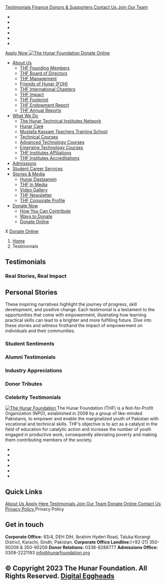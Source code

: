 [ Testimonials ](https://hunarfoundation.org/testimonials/</testimonials/>)
[ Finance ](https://hunarfoundation.org/testimonials/</finance/>)
[ Donors & Supporters ](https://hunarfoundation.org/testimonials/</donors-and-supporters/>)
[ Contact Us ](https://hunarfoundation.org/testimonials/</contact-us/>)
[ Join Our Team ](https://hunarfoundation.org/testimonials/</join-our-team/>)
  * [ ](https://hunarfoundation.org/testimonials/<https:/www.facebook.com/THFPakistan/>)
  * [ ](https://hunarfoundation.org/testimonials/<https:/www.instagram.com/thehunarfoundation/>)
  * [ ](https://hunarfoundation.org/testimonials/<https:/www.linkedin.com/company/the-hunar-foundation-thf-/>)
  * [ ](https://hunarfoundation.org/testimonials/<https:/twitter.com/THFHunar>)
  * [ ](https://hunarfoundation.org/testimonials/<https:/www.tiktok.com/@thehunarfoundation?_t=8edbSHDc97y&_r=1>)
  * [ ](https://hunarfoundation.org/testimonials/<https:/www.youtube.com/c/TheHunarFoundationTHF>)


[ Apply Now ](https://hunarfoundation.org/testimonials/<https:/docs.google.com/forms/d/e/1FAIpQLScI-WyhUZ2lZaoOHCtRIcRShkeC1ulelv_o0Ds8FmYqorPa7w/viewform?vc=0&c=0&w=1&flr=0>)
[ ![The Hunar Foundation](https://hunarfoundation.org/wp-content/uploads/2021/02/THF-Logo.png) ](https://hunarfoundation.org/testimonials/<https:/hunarfoundation.org/>)
[ Donate Online ](https://hunarfoundation.org/testimonials/<https:/billing.paypro.com.pk/donation/hunar-foundation/>)
  * [About Us](https://hunarfoundation.org/testimonials/<https:/hunarfoundation.org/about-us/>)
    * [THF Founding Members](https://hunarfoundation.org/testimonials/<https:/hunarfoundation.org/thf-founding-members/>)
    * [THF Board of Directors](https://hunarfoundation.org/testimonials/<https:/hunarfoundation.org/thf-board-of-directors/>)
    * [THF Management](https://hunarfoundation.org/testimonials/<https:/hunarfoundation.org/thf-management/>)
    * [Friends of Hunar (FOH)](https://hunarfoundation.org/testimonials/<https:/hunarfoundation.org/friends-of-hunar-foh/>)
    * [THF International Chapters](https://hunarfoundation.org/testimonials/<https:/hunarfoundation.org/thf-international-chapters/>)
    * [THF Impact](https://hunarfoundation.org/testimonials/<https:/hunarfoundation.org/thf-impact/>)
    * [THF Footprint](https://hunarfoundation.org/testimonials/<https:/hunarfoundation.org/thf-footprint/>)
    * [THF Endowment Report](https://hunarfoundation.org/testimonials/<https:/hunarfoundation.org/thf-endowment-report/>)
    * [THF Annual Reports](https://hunarfoundation.org/testimonials/<https:/hunarfoundation.org/thf-annual-reports/>)
  * [What We Do](https://hunarfoundation.org/testimonials/<#>)
    * [The Hunar Technical Institutes Network](https://hunarfoundation.org/testimonials/<https:/hunarfoundation.org/the-hunar-technical-institutes-network/>)
    * [Hunar Care](https://hunarfoundation.org/testimonials/<https:/hunarfoundation.org/hunar-care/>)
    * [Mustafa Kassam Teachers Training School](https://hunarfoundation.org/testimonials/<https:/hunarfoundation.org/mustafa-kassam-teachers-training-school/>)
    * [Technical Courses](https://hunarfoundation.org/testimonials/<https:/hunarfoundation.org/technical-courses/>)
    * [Advanced Technology Courses](https://hunarfoundation.org/testimonials/<https:/hunarfoundation.org/advanced-technology-courses/>)
    * [Emerging Technology Courses](https://hunarfoundation.org/testimonials/<https:/hunarfoundation.org/emerging-technology-courses/>)
    * [THF Institutes Affiliations](https://hunarfoundation.org/testimonials/<https:/hunarfoundation.org/thf-institutes-affiliations/>)
    * [THF Institutes Accreditations](https://hunarfoundation.org/testimonials/<https:/hunarfoundation.org/thf-institutes-accreditations/>)
  * [Admissions](https://hunarfoundation.org/testimonials/<https:/hunarfoundation.org/admissions/>)
  * [Student Career Services](https://hunarfoundation.org/testimonials/<https:/hunarfoundation.org/student-career-services/>)
  * [Stories & Media](https://hunarfoundation.org/testimonials/<#>)
    * [Hunar Dastaanein](https://hunarfoundation.org/testimonials/<https:/hunarfoundation.org/hunar-dastaanein/>)
    * [THF In Media](https://hunarfoundation.org/testimonials/<https:/hunarfoundation.org/thf-in-media/>)
    * [Video Gallery](https://hunarfoundation.org/testimonials/<https:/hunarfoundation.org/video-gallery/>)
    * [THF Newsletter](https://hunarfoundation.org/testimonials/<https:/hunarfoundation.org/wp-content/uploads/2024/01/THF-Newsletter.pdf>)
    * [THF Corporate Profile](https://hunarfoundation.org/testimonials/<https:/hunarfoundation.org/wp-content/uploads/2024/01/THF-Corporate-Profile.pdf>)
  * [Donate Now](https://hunarfoundation.org/testimonials/<#>)
    * [How You Can Contribute](https://hunarfoundation.org/testimonials/<https:/hunarfoundation.org/how-you-can-contribute/>)
    * [Ways to Donate](https://hunarfoundation.org/testimonials/<https:/hunarfoundation.org/ways-to-donate/>)
    * [Donate Online](https://hunarfoundation.org/testimonials/<https:/billing.paypro.com.pk/donation/hunar-foundation/>)


X
[ Donate Online ](https://hunarfoundation.org/testimonials/<https:/billing.paypro.com.pk/donation/hunar-foundation/>)
  1. [Home](https://hunarfoundation.org/testimonials/<https:/hunarfoundation.org>)
  2. Testimonials


##  Testimonials 
###  Real Stories, Real Impact 
## Personal Stories
These inspiring narratives highlight the journey of progress, skill development, and positive change. Each testimonial is a testament to the opportunities that come with empowerment, illustrating how learning practical skills can lead to a brighter and more fulfilling future. Dive into these stories and witness firsthand the impact of empowerment on individuals and their communities.
###  Student Sentiments 
###  Alumni Testimonials 
###  Industry Appreciations 
###  Donor Tributes 
###  Celebrity Testimonials 
[ ![The Hunar Foundation](https://hunarfoundation.org/wp-content/uploads/2021/02/Honar-Foundation-Linear-Footer-Logo.png) ](https://hunarfoundation.org/testimonials/<https:/hunarfoundation.org/>)
The Hunar Foundation (THF) is a Not-for-Profit Organization (NPO), established in 2008 by a group of like-minded Pakistanis, to empower and enable the marginalized youth of Pakistan with vocational and technical skills. THF’s objective is to act as a catalyst in the field of education for catalytic action and increase the number of youth engaged in productive work, consequently alleviating poverty and making them contributing members of the society.
  * [ ](https://hunarfoundation.org/testimonials/<https:/www.facebook.com/THFPakistan/>)
  * [ ](https://hunarfoundation.org/testimonials/<https:/www.instagram.com/thehunarfoundation/>)
  * [ ](https://hunarfoundation.org/testimonials/<https:/www.linkedin.com/company/the-hunar-foundation-thf-/>)
  * [ ](https://hunarfoundation.org/testimonials/<https:/twitter.com/THFHunar>)
  * [ ](https://hunarfoundation.org/testimonials/<https:/www.tiktok.com/@thehunarfoundation?_t=8edbSHDc97y&_r=1>)
  * [ ](https://hunarfoundation.org/testimonials/<https:/www.youtube.com/c/TheHunarFoundationTHF>)


## Quick Links
[ About Us ](https://hunarfoundation.org/testimonials/<https:/hunarfoundation.org/about-us/>)
[ Apply Here ](https://hunarfoundation.org/testimonials/<>)
[ Testimonials ](https://hunarfoundation.org/testimonials/</testimonials/>)
[ Join Our Team ](https://hunarfoundation.org/testimonials/</join-our-team/>)
[ Donate Online ](https://hunarfoundation.org/testimonials/<https:/billing.paypro.com.pk/donation/hunar-foundation/>)
[ Contact Us ](https://hunarfoundation.org/testimonials/</contact-us/>)
[ Privacy Policy ](https://hunarfoundation.org/testimonials/<https:/hunarfoundation.org/privacy-policy/>)
Privacy Policy 
## Get in touch
**Corporate Office:** 83/4, DEH DIH, Ibrahim Hyderi Road, Taluka Korangi District, Karachi, Sindh, Pakistan.
**Corporate Office Landline:**(+92-21) 350-90208 & 350-90209 **Donor Relations:** 0336-8288777 **Admissions Office:** 0309-2221193 
info@hunarfoundation.org
[ ](https://hunarfoundation.org/testimonials/<#>)
## © Copyright 2023 The Hunar Foundation. All Rights Reserved. [Digital Eggheads](https://hunarfoundation.org/testimonials/<http:/digitaleggheads.com>)
